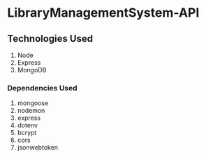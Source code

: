 # LibraryManagementSystem-API
## Technologies Used
1. Node
2. Express
3. MongoDB

### Dependencies Used
1. mongoose
2. nodemon
3. express
4. dotenv
5. bcrypt
6. cors
7. jsonwebtoken
